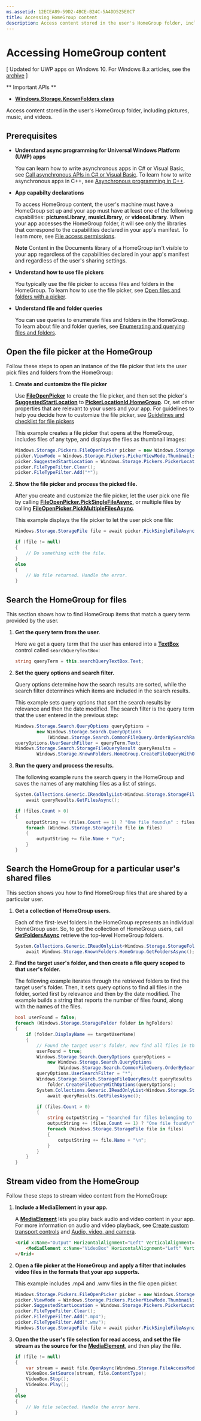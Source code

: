```yaml
---
ms.assetid: 12ECEA89-59D2-4BCE-B24C-5A4DD525E0C7
title: Accessing HomeGroup content
description: Access content stored in the user's HomeGroup folder, including pictures, music, and videos.
---
```

# Accessing HomeGroup content

\[ Updated for UWP apps on Windows 10. For Windows 8.x articles, see the [archive](http://go.microsoft.com/fwlink/p/?linkid=619132) \]


** Important APIs **

-   [**Windows.Storage.KnownFolders class**](https://msdn.microsoft.com/library/windows/apps/br227151)

Access content stored in the user's HomeGroup folder, including pictures, music, and videos.

## Prerequisites

-   **Understand async programming for Universal Windows Platform (UWP) apps**

    You can learn how to write asynchronous apps in C# or Visual Basic, see [Call asynchronous APIs in C# or Visual Basic](https://msdn.microsoft.com/library/windows/apps/mt187337). To learn how to write asynchronous apps in C++, see [Asynchronous programming in C++](https://msdn.microsoft.com/library/windows/apps/mt187334).

-   **App capabilty declarations**

    To access HomeGroup content, the user's machine must have a HomeGroup set up and your app must have at least one of the following capabilities: **picturesLibrary**, **musicLibrary**, or **videosLibrary**. When your app accesses the HomeGroup folder, it will see only the libraries that correspond to the capabilities declared in your app's manifest. To learn more, see [File access permissions](file-access-permissions.md).

    **Note**  Content in the Documents library of a HomeGroup isn't visible to your app regardless of the capabilities declared in your app's manifest and regardless of the user's sharing settings.

     

-   **Understand how to use file pickers**

    You typically use the file picker to access files and folders in the HomeGroup. To learn how to use the file picker, see [Open files and folders with a picker](quickstart-using-file-and-folder-pickers.md).

-   **Understand file and folder queries**

    You can use queries to enumerate files and folders in the HomeGroup. To learn about file and folder queries, see [Enumerating and querying files and folders](quickstart-listing-files-and-folders.md).

## Open the file picker at the HomeGroup

Follow these steps to open an instance of the file picker that lets the user pick files and folders from the HomeGroup:

1.  **Create and customize the file picker**

    Use [**FileOpenPicker**](https://msdn.microsoft.com/library/windows/apps/br207847) to create the file picker, and then set the picker's [**SuggestedStartLocation**](https://msdn.microsoft.com/library/windows/apps/br207854) to [**PickerLocationId.HomeGroup**](https://msdn.microsoft.com/library/windows/apps/br207890). Or, set other properties that are relevant to your users and your app. For guidelines to help you decide how to customize the file picker, see [Guidelines and checklist for file pickers](https://msdn.microsoft.com/library/windows/apps/hh465182)

    This example creates a file picker that opens at the HomeGroup, includes files of any type, and displays the files as thumbnail images:
    ```csharp
    Windows.Storage.Pickers.FileOpenPicker picker = new Windows.Storage.Pickers.FileOpenPicker();
    picker.ViewMode = Windows.Storage.Pickers.PickerViewMode.Thumbnail;
    picker.SuggestedStartLocation = Windows.Storage.Pickers.PickerLocationId.HomeGroup;
    picker.FileTypeFilter.Clear();
    picker.FileTypeFilter.Add("*");
    ```
  
2.  **Show the file picker and process the picked file.**

    After you create and customize the file picker, let the user pick one file by calling [**FileOpenPicker.PickSingleFileAsync**](https://msdn.microsoft.com/library/windows/apps/jj635275), or multiple files by calling [**FileOpenPicker.PickMultipleFilesAsync**](https://msdn.microsoft.com/library/windows/apps/br207851).

    This example displays the file picker to let the user pick one file:
    ```csharp
    Windows.Storage.StorageFile file = await picker.PickSingleFileAsync();

    if (file != null)
    {
        // Do something with the file.
    }
    else
    {
        // No file returned. Handle the error.
    }   
    ```

## Search the HomeGroup for files

This section shows how to find HomeGroup items that match a query term provided by the user.

1.  **Get the query term from the user.**

    Here we get a query term that the user has entered into a [**TextBox**](https://msdn.microsoft.com/library/windows/apps/br209683) control called `searchQueryTextBox`:
    ```csharp
    string queryTerm = this.searchQueryTextBox.Text;    
    ```

2.  **Set the query options and search filter.**

    Query options determine how the search results are sorted, while the search filter determines which items are included in the search results.

    This example sets query options that sort the search results by relevance and then the date modified. The search filter is the query term that the user entered in the previous step:
    ```csharp
    Windows.Storage.Search.QueryOptions queryOptions = 
            new Windows.Storage.Search.QueryOptions
                (Windows.Storage.Search.CommonFileQuery.OrderBySearchRank, null);
    queryOptions.UserSearchFilter = queryTerm.Text;
    Windows.Storage.Search.StorageFileQueryResult queryResults = 
            Windows.Storage.KnownFolders.HomeGroup.CreateFileQueryWithOptions(queryOptions);    
    ```

3.  **Run the query and process the results.**

    The following example runs the search query in the HomeGroup and saves the names of any matching files as a list of strings.
    ```csharp
    System.Collections.Generic.IReadOnlyList<Windows.Storage.StorageFile> files = 
        await queryResults.GetFilesAsync();

    if (files.Count > 0)
    {
        outputString += (files.Count == 1) ? "One file found\n" : files.Count.ToString() + " files found\n";
        foreach (Windows.Storage.StorageFile file in files)
        {
            outputString += file.Name + "\n";
        }
    }    
    ```


## Search the HomeGroup for a particular user's shared files

This section shows you how to find HomeGroup files that are shared by a particular user.

1.  **Get a collection of HomeGroup users.**

    Each of the first-level folders in the HomeGroup represents an individual HomeGroup user. So, to get the collection of HomeGroup users, call [**GetFoldersAsync**](https://msdn.microsoft.com/library/windows/apps/br227279) retrieve the top-level HomeGroup folders.
    ```csharp
    System.Collections.Generic.IReadOnlyList<Windows.Storage.StorageFolder> hgFolders = 
        await Windows.Storage.KnownFolders.HomeGroup.GetFoldersAsync();    
    ```

2.  **Find the target user's folder, and then create a file query scoped to that user's folder.**

    The following example iterates through the retrieved folders to find the target user's folder. Then, it sets query options to find all files in the folder, sorted first by relevance and then by the date modified. The example builds a string that reports the number of files found, along with the names of the files.
    ```csharp
    bool userFound = false;
    foreach (Windows.Storage.StorageFolder folder in hgFolders)
    {
        if (folder.DisplayName == targetUserName)
        {
            // Found the target user's folder, now find all files in the folder.
            userFound = true;
            Windows.Storage.Search.QueryOptions queryOptions = 
                new Windows.Storage.Search.QueryOptions
                    (Windows.Storage.Search.CommonFileQuery.OrderBySearchRank, null);
            queryOptions.UserSearchFilter = "*";
            Windows.Storage.Search.StorageFileQueryResult queryResults =
                folder.CreateFileQueryWithOptions(queryOptions);
            System.Collections.Generic.IReadOnlyList<Windows.Storage.StorageFile> files =
                await queryResults.GetFilesAsync();

            if (files.Count > 0)
            {
                string outputString = "Searched for files belonging to " + targetUserName + "'\n";
                outputString += (files.Count == 1) ? "One file found\n" : files.Count.ToString() + " files found\n";
                foreach (Windows.Storage.StorageFile file in files)
                {
                    outputString += file.Name + "\n";
                }
            }
        }
    }    
    ```

## Stream video from the HomeGroup

Follow these steps to stream video content from the HomeGroup:

1.  **Include a MediaElement in your app.**

    A [**MediaElement**](https://msdn.microsoft.com/library/windows/apps/br242926) lets you play back audio and video content in your app. For more information on audio and video playback, see [Create custom transport controls](https://msdn.microsoft.com/library/windows/apps/mt187271) and [Audio, video, and camera](https://msdn.microsoft.com/library/windows/apps/mt203788).
    ```HTML
    <Grid x:Name="Output" HorizontalAlignment="Left" VerticalAlignment="Top" Grid.Row="1">
        <MediaElement x:Name="VideoBox" HorizontalAlignment="Left" VerticalAlignment="Top" Margin="0" Width="400" Height="300"/>
    </Grid>    
    ```

2.  **Open a file picker at the HomeGroup and apply a filter that includes video files in the formats that your app supports.**

    This example includes .mp4 and .wmv files in the file open picker.
    ```csharp
    Windows.Storage.Pickers.FileOpenPicker picker = new Windows.Storage.Pickers.FileOpenPicker();
    picker.ViewMode = Windows.Storage.Pickers.PickerViewMode.Thumbnail;
    picker.SuggestedStartLocation = Windows.Storage.Pickers.PickerLocationId.HomeGroup;
    picker.FileTypeFilter.Clear();
    picker.FileTypeFilter.Add(".mp4");
    picker.FileTypeFilter.Add(".wmv");
    Windows.Storage.StorageFile file = await picker.PickSingleFileAsync();   
    ```

3.  **Open the the user's file selection for read access, and set the file stream as the source for the** [**MediaElement**](https://msdn.microsoft.com/library/windows/apps/br242926), and then play the file.
    ```csharp
    if (file != null)
    {
        var stream = await file.OpenAsync(Windows.Storage.FileAccessMode.Read);
        VideoBox.SetSource(stream, file.ContentType);
        VideoBox.Stop();
        VideoBox.Play();
    }
    else
    {
        // No file selected. Handle the error here.
    }    
    ```

 

 






<!--HONumber=Mar16_HO2-->


